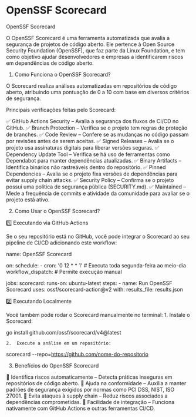 # OpenSSF Scorecard

OpenSSF Scorecard

O OpenSSF Scorecard é uma ferramenta automatizada que avalia a segurança de projetos de código aberto. Ele pertence à Open Source Security Foundation (OpenSSF), que faz parte da Linux Foundation, e tem como objetivo ajudar desenvolvedores e empresas a identificarem riscos em dependências de código aberto.

1. Como Funciona o OpenSSF Scorecard?

O Scorecard realiza análises automatizadas em repositórios de código aberto, atribuindo uma pontuação de 0 a 10 com base em diversos critérios de segurança.

Principais verificações feitas pelo Scorecard:

✅ GitHub Actions Security – Avalia a segurança dos fluxos de CI/CD no GitHub.
✅ Branch Protection – Verifica se o projeto tem regras de proteção de branches.
✅ Code Review – Confere se as mudanças no código passam por revisões antes de serem aceitas.
✅ Signed Releases – Avalia se o projeto usa assinaturas digitais para liberar versões seguras.
✅ Dependency Update Tool – Verifica se há uso de ferramentas como Dependabot para manter dependências atualizadas.
✅ Binary Artifacts – Identifica binários não rastreáveis dentro do repositório.
✅ Pinned Dependencies – Avalia se o projeto fixa versões de dependências para evitar supply chain attacks.
✅ Security Policy – Confirma se o projeto possui uma política de segurança pública (SECURITY.md).
✅ Maintained – Mede a frequência de commits e atividade da comunidade para avaliar se o projeto está ativo.

2. Como Usar o OpenSSF Scorecard?

1️⃣ Executando via GitHub Actions

Se o seu repositório está no GitHub, você pode integrar o Scorecard ao seu pipeline de CI/CD adicionando este workflow:

name: OpenSSF Scorecard

on:
  schedule:
    - cron: '0 12 * * 1' # Executa toda segunda-feira ao meio-dia
  workflow_dispatch: # Permite execução manual

jobs:
  scorecard:
    runs-on: ubuntu-latest
    steps:
      - name: Run OpenSSF Scorecard
        uses: ossf/scorecard-action@v2
        with:
          results_file: results.json

2️⃣ Executando Localmente

Você também pode rodar o Scorecard manualmente no terminal:
	1.	Instale o Scorecard:

go install github.com/ossf/scorecard/v4@latest


	2.	Execute a análise em um repositório:

scorecard --repo=https://github.com/nome-do-repositorio

3. Benefícios do OpenSSF Scorecard

🔹 Identifica riscos automaticamente – Detecta práticas inseguras em repositórios de código aberto.
🔹 Ajuda na conformidade – Auxilia a manter padrões de segurança exigidos por normas como PCI DSS, NIST, ISO 27001.
🔹 Evita ataques à supply chain – Reduz riscos associados a dependências comprometidas.
🔹 Facilidade de integração – Funciona nativamente com GitHub Actions e outras ferramentas CI/CD.